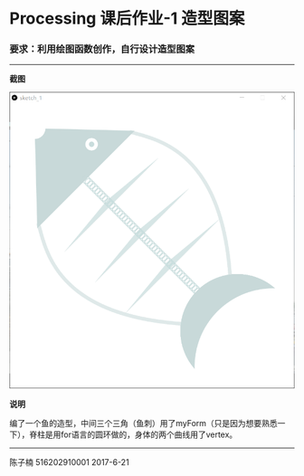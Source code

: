 # Processing 课后作业-1 造型图案
###  要求：利用绘图函数创作，自行设计造型图案
-------------------------

**截图**

![1](https://github.com/c1cccc/pic/blob/master/1.png)


**说明**

编了一个鱼的造型，中间三个三角（鱼刺）用了myForm（只是因为想要熟悉一下），脊柱是用for语言的圆环做的，身体的两个曲线用了vertex。

-------------------------

陈子楠 516202910001 2017-6-21

